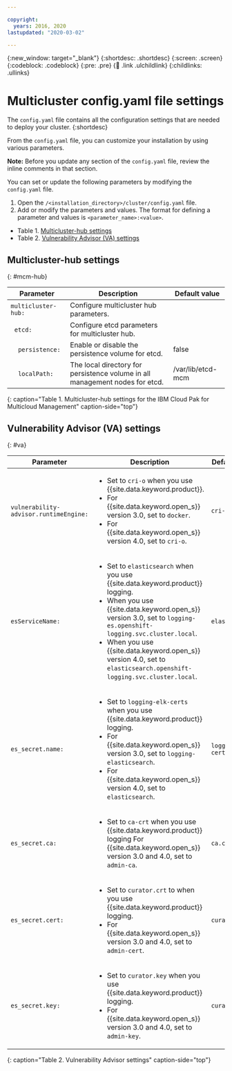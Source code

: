 ```yaml
---

copyright:
  years: 2016, 2020
lastupdated: "2020-03-02"

---
```


{:new_window: target="_blank"}
{:shortdesc: .shortdesc}
{:screen: .screen}
{:codeblock: .codeblock}
{:pre: .pre}
{:child: .link .ulchildlink}
{:childlinks: .ullinks}

# Multicluster config.yaml file settings

The `config.yaml` file contains all the configuration settings that are needed to deploy your cluster.
{:shortdesc}

From the `config.yaml` file, you can customize your installation by using various parameters.

**Note:** Before you update any section of the `config.yaml` file, review the inline comments in that section.

You can set or update the following parameters by modifying the `config.yaml` file.

1. Open the `/<installation_directory>/cluster/config.yaml` file.
2. Add or modify the parameters and values. The format for defining a parameter and values is `<parameter_name>:<value>`.

  * Table 1. [Multicluster-hub settings](#mcm-hub)
  * Table 2. [Vulnerability Advisor (VA) settings](#va)

## Multicluster-hub settings
{: #mcm-hub}

|Parameter|Description|Default value|
|---------|-----------|-------------|
|`multicluster-hub:`|Configure multicluster hub parameters. | |
|&nbsp;&nbsp;`etcd:`|Configure etcd parameters for multicluster hub. ||
|&nbsp;&nbsp;&nbsp;&nbsp;`persistence:`|Enable or disable the persistence volume for etcd. |false |
|&nbsp;&nbsp;&nbsp;&nbsp;`localPath:`|The local directory for persistence volume in all management nodes for etcd. |/var/lib/etcd-mcm |
{: caption="Table 1. Multicluster-hub settings for the IBM Cloud Pak for Multicloud Management" caption-side="top"}

## Vulnerability Advisor (VA) settings
{: #va}

|Parameter|Description|Default value|
|---------|-----------|-------------|
|`vulnerability-advisor.runtimeEngine:`|<ul><li>Set to `cri-o` when you use {{site.data.keyword.product}}.</li><li>For {{site.data.keyword.open_s}} version 3.0, set to `docker`.</li><li>For {{site.data.keyword.open_s}} version 4.0, set to `cri-o`.</li></ul>|`cri-o`|
|`esServiceName:`|<ul><li>Set to `elasticsearch` when you use {{site.data.keyword.product}} logging.</li><li>When you use {{site.data.keyword.open_s}} version 3.0, set to `logging-es.openshift-logging.svc.cluster.local`.</li><li>When you use {{site.data.keyword.open_s}} version 4.0, set to `elasticsearch.openshift-logging.svc.cluster.local`.</li></ul> | `elasticsearch` |
|`es_secret.name:`|<ul><li>Set to `logging-elk-certs` when you use {{site.data.keyword.product}} logging.</li><li>For {{site.data.keyword.open_s}} version 3.0, set to `logging-elasticsearch`.</li><li>For {{site.data.keyword.open_s}} version 4.0, set to `elasticsearch`.</li></ul> | `logging-elk-certs` |
|`es_secret.ca:`|<ul><li>Set to `ca-crt` when you use {{site.data.keyword.product}} logging For {{site.data.keyword.open_s}} version 3.0 and 4.0, set to `admin-ca`.</li></ul> | `ca.cert` |
|`es_secret.cert:`|<ul><li>Set to `curator.crt` to when you use {{site.data.keyword.product}} logging.</li><li>For {{site.data.keyword.open_s}} version 3.0 and 4.0, set to `admin-cert`.</li></ul>  |`curator.crt`|
|`es_secret.key:`|<ul><li>Set to `curator.key` when you use {{site.data.keyword.product}} logging.</li><li>For {{site.data.keyword.open_s}} version 3.0 and 4.0, set to `admin-key`.</li></ul> | `curator.key`|
{: caption="Table 2. Vulnerability Advisor settings" caption-side="top"}

